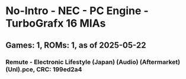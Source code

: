 # No-Intro - NEC - PC Engine - TurboGrafx 16 MIAs
## Games: 1, ROMs: 1, as of 2025-05-22

### Remute - Electronic Lifestyle (Japan) (Audio) (Aftermarket) (Unl).pce, CRC: 199ed2a4
